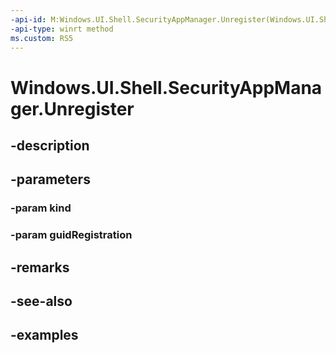 ```yaml
---
-api-id: M:Windows.UI.Shell.SecurityAppManager.Unregister(Windows.UI.Shell.SecurityAppKind,System.Guid)
-api-type: winrt method
ms.custom: RS5
---
```


<!-- Method syntax.
public void SecurityAppManager.Unregister(SecurityAppKind kind, Guid guidRegistration)
-->

# Windows.UI.Shell.SecurityAppManager.Unregister

## -description

## -parameters
### -param kind

### -param guidRegistration

## -remarks

## -see-also

## -examples

